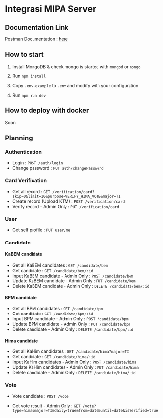 # Integrasi MIPA Server

## Documentation Link

Postman Documentation : [here](https://documenter.getpostman.com/view/6308700/TVYAhgaD)

## How to start

1. Install MongoDB & check mongo is started with `mongod` or `mongo`

2. Run `npm install`

3. Copy `.env.example` to `.env` and modify with your configuration

4. Run `npm run dev`

## How to deploy with docker

Soon

## Planning

### Authentication

* Login : `POST /auth/login`
* Change password : `PUT auth/changePassword`

### Card Verification

* Get all record : `GET /verification/card?skip=0&limit=10&purpose=VERIFY_HIMA_VOTE&major=TI`
* Create record (Upload KTM) : `POST /verification/card`
* Verify record - Admin Only : `PUT /verification/card`

### User

* Get self profile : `PUT user/me`

### Candidate

#### KaBEM candidate

* Get all KaBEM candidates              : `GET /candidate/bem`
* Get candidate                         : `GET /candidate/bem/:id`
* Input KaBEM candidate - Admin Only    : `POST /candidate/bem`
* Update KaBEM candidate - Admin Only   : `PUT /candidate/bem`
* Delete KaBEM candidate - Admin Only   : `DELETE /candidate/bem/:id`

#### BPM candidate

* Get all BPM candidates                : `GET /candidate/bpm`
* Get candidate                         : `GET /candidate/bpm/:id`
* Input BPM candidate - Admin Only      : `POST /candidate/bpm`
* Update BPM candidate - Admin Only     : `PUT /candidate/bpm`
* Delete candidate - Admin Only         : `DELETE /candidate/bpm/:id`

#### Hima candidate

* Get all KaHim candidates              : `GET /candidate/hima?major=TI`
* Get candidate                         : `GET /candidate/hima/:id`
* Input KaHim candidates - Admin Only   : `POST /candidate/hima`
* Update KaHim candidates - Admin Only  : `PUT /candidate/hima`
* Delete candidate - Admin Only         : `DELETE /candidate/hima/:id`

### Vote

* Vote candidate            : `POST /vote`
<!-- Vote result must contains count of vote per candidate, total -->
* Get vote result - Admin Only : `GET /vote?type=hima&major=TI&daily=true&from=date&until=date&isVerified=true`
